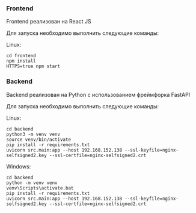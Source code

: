 ### Frontend

Frontend реализован на React JS

Для запуска необходимо выполнить следующие команды:

Linux:
```
cd frontend
npm install
HTTPS=true npm start
```

### Backend

Backend реализован на Python с использованием фреймфорка FastAPI

Для запуска необходимо выполнить следующие команды:

Linux:
```
cd backend
python3 -m venv venv
source venv/bin/activate
pip install -r requirements.txt
uvicorn src.main:app --host 192.168.152.138 --ssl-keyfile=nginx-selfsigned2.key --ssl-certfile=nginx-selfsigned2.crt
```

Windows:
```
cd backend
python -m venv venv
venv\Scripts\activate.bat
pip install -r requirements.txt
uvicorn src.main:app --host 192.168.152.138 --ssl-keyfile=nginx-selfsigned2.key --ssl-certfile=nginx-selfsigned2.crt
```